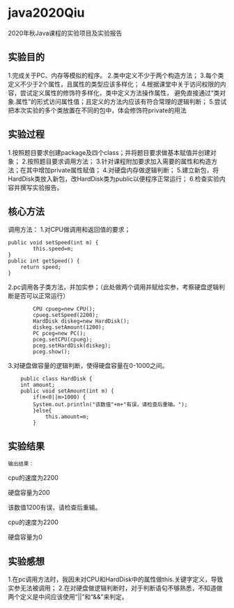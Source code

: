 # java2020Qiu
2020年秋Java课程的实验项目及实验报告

## 实验目的
1.完成关于PC、内存等模拟的程序。
2.类中定义不少于两个构造方法；
3.每个类定义不少于2个属性，且属性的类型应该多样化；
4.根据课堂中关于访问权限的内容，尝试定义属性的修饰符多样化，类中定义方法操作属性，
避免直接通过“类对象.属性”的形式访问属性值；且定义的方法内应该有符合常理的逻辑判断；
5.尝试把本次实验的多个类放置在不同的包中，体会修饰符private的用法

## 实验过程
1.按照题目要求创建package及四个class；并将题目要求做基本赋值并创建对象；
2.按照题目要求调用方法；
3.针对课程附加要求加入需要的属性和构造方法；在其中增加private属性赋值；
4.对硬盘内存做逻辑判断；
5.建立新包，将HardDisk类放入新包，改HardDisk类为public以便程序正常运行；
6.检查实验内容并撰写实验报告。

## 核心方法
调用方法：
1.对CPU做调用和返回值的要求；
```
public void setSpeed(int m) {
    	this.speed=m;
}
public int getSpeed() {
	return speed;  	
}
```

2.pc调用各子类方法，并加实参；（此处做两个调用并赋给实参，考察硬盘逻辑判断是否可以正常运行）
```
		CPU cpueg=new CPU();
		cpueg.setSpeed(2200);
		HardDisk diskeg=new HardDisk();
		diskeg.setAmount(1200);
		PC pceg=new PC();
		pceg.setCPU(cpueg);
		pceg.setHardDisk(diskeg);
		pceg.show();
```

3.对硬盘做容量的逻辑判断，使得硬盘容量在0-1000之间。
```
	public class HardDisk {
	int amount;
	public void setAmount(int m) {
		if(m<0||m>1000) {
		System.out.println("该数值"+m+"有误，请检查后重输。");
		}else{
			this.amount=m;
		}
```


## 实验结果
    输出结果：
cpu的速度为2200

硬盘容量为200

该数值1200有误，请检查后重输。

cpu的速度为2200

硬盘容量为0

## 实验感想
1.在pc调用方法时，我因未对CPU和HardDisk中的属性做this.关键字定义，导致实参无法被调用；
2.在对硬盘做逻辑判断时，对于判断语句不够熟悉，不知道做两个定义是中间应该使用“||”和“&&”来判定。

